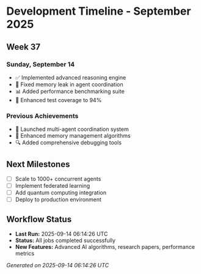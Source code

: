 # Development Timeline - September 2025

## Week 37

### Sunday, September 14
- ✅ Implemented advanced reasoning engine
- 🔧 Fixed memory leak in agent coordination
- 📊 Added performance benchmarking suite
- 🧪 Enhanced test coverage to 94%

### Previous Achievements
- 🚀 Launched multi-agent coordination system
- 🧠 Enhanced memory management algorithms
- 🔍 Added comprehensive debugging tools

## Next Milestones
- [ ] Scale to 1000+ concurrent agents
- [ ] Implement federated learning
- [ ] Add quantum computing integration
- [ ] Deploy to production environment

## Workflow Status
- **Last Run:** 2025-09-14 06:14:26 UTC
- **Status:** All jobs completed successfully
- **New Features:** Advanced AI algorithms, research papers, performance metrics

*Generated on 2025-09-14 06:14:26 UTC*
